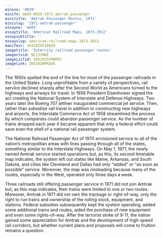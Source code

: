 ```yaml
---
minino: '0029'
minifn: mm03-0029-1971-amtrak-passenger
minititle: 'Amtrak Passenger Routes, 1971'
minislug: '1971-amtrak-passenger'
essayno: 'mm03'
essaytitle: 'American Railroad Maps, 1873-2012'
essaysubtitle: ''
essayslug: american-railroad-maps-1873-2012
manifest: 2KXJ8ZSFI8QIB
imagetitle: 'Intercity railroad passenger routes'
imagectxid: NL11JNWI
imageiiifid: 2KXJ8ZSFHNP8J
imagelink: 2KXJ8ZWPKQ5K
---
```

The 1950s spelled the end of the line for most of the passenger railroads in the United States. Long unprofitable from a variety of perspectives, rail service declined sharply after the Second World as Americans turned to the highways and airways for travel. In 1956 President Eisenhower signed the act creating the National System of Interstate and Defense Highways. Two years later the Boeing 707 jetliner inaugurated commercial jet service. Then, rather than subsidize rail travel in addition to constructing new highways and airports, the Interstate Commerce Act of 1958 streamlined the process by which companies could abandon passenger service. As the number of trains dropped each year it became apparent that only a federal effort could save even the shell of a national rail passenger system. 

The National Railroad Passenger Act of 1970 envisioned service to all of the nationʼs metropolitan areas with lines passing through all of the states, something similar to the Interstate Highways. On May 1, 1971, the newly named Amtrak service started operations but, as this, its second timetable map indicates, the system left out states like Maine, Arkansas, and South Dakota, and cities like Cleveland and Dallas had only “added” or “as soon as possible” service. Moreover, the map was misleading because many of the routes, especially in the West, operated only three days a week. 

Three railroads still offering passenger service in 1971 did not join Amtrak but, as this map indicates, their trains were limited to one or two routes. Moreover, Amtrak in 1971 did not own the trackage or right-of-way, only the right to run trains and ownership of the rolling stock, equipment, and stations. Federal subsidies subsequently kept the system operating, added some additional trains and routes, aided the purchase of new equipment and even some rights-of-way. After the terrorist strike of 9-11, the nation gained some appreciation for Amtrak and the development of high-speed rail corridors, but whether current plans and proposals will come to fruition remains a question.

